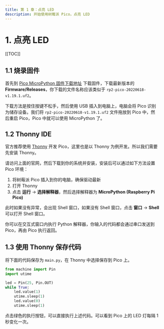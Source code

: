 ```yaml
---
title: 第 1 章：点亮 LED
description: 开始使用树莓派 Pico，点亮 LED
---
```


# 1. 点亮 LED

[[TOC]]

## 1.1 烧录固件

首先到 [Pico MicroPython 固件下载地址](https://micropython.org/download/rp2-pico/) 下载固件，下载最新版本的 **Firmware/Releases**，你下载的文件名称应该类似于 `rp2-pico-20220618-v1.19.1.uf2`。

下载方法是按住按键不松手，然后使用 USB 插入到电脑上，电脑会将 Pico 识别为储存设备。我们将 `rp2-pico-20220618-v1.19.1.uf2` 文件拖放到 Pico 中，然后重启 Pico，Pico 中就可以使用 MicroPython 了。

## 1.2 Thonny IDE

官方推荐使用 [Thonny](https://thonny.org/) 开发 Pico，这里也是以 Thonny 为例开发。所以我们需要先安装 Thonny。

请访问上面的官网，然后下载到你的系统并安装，安装后可以通过如下方法设置 Pico 环境：
1. 将树莓派 Pico 插入到你的电脑，确保驱动最新
2. 打开 Thonny
3. 点击 **运行** -> **选择解释器**，然后选择解释器为 **MicroPython (Raspberry Pi Pico)**

此时如果没有异常，会出现 Shell 窗口，如果没有 Shell 窗口，点击 **窗口** -> **Shell** 可以打开 Shell 窗口。

你可以在交互式窗口内执行 Python 解释器，你输入的代码都会通过串口发送到 Pico，再由 Pico 执行返回。

## 1.3 使用 Thonny 保存代码

将下面的代码保存为 `main.py`，在 Thonny 中选择保存到 Pico 上。

```python
from machine import Pin
import utime

led = Pin(25, Pin.OUT)
while True:
    led.value(1)
    utime.sleep(1)
    led.value(0)
    utime.sleep(1)
```

点击绿色的执行按钮，可以直接执行上述代码。可以看到 Pico 上的 LED 灯每隔 1 秒变化一次。
